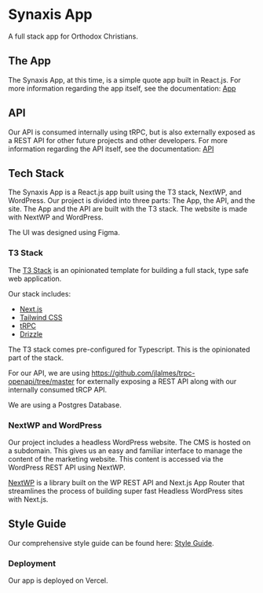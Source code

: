# Synaxis App

A full stack app for Orthodox Christians.

## The App

The Synaxis App, at this time, is a simple quote app built in React.js.
For more information regarding the app itself, see the documentation: [App](docs/app.md)

## API

Our API is consumed internally using tRPC, but is also externally exposed as a REST API for other future projects and other developers.
For more information regarding the API itself, see the documentation: [API](docs/api.md)

## Tech Stack

The Synaxis App is a React.js app built using the T3 stack, NextWP, and WordPress.
Our project is divided into three parts: The App, the API, and the site.
The App and the API are built with the T3 stack.
The website is made with NextWP and WordPress.

The UI was designed using Figma.

### T3 Stack

The [T3 Stack](https://create.t3.gg/) is an opinionated template for building a full stack, type safe web application.

Our stack includes:
- [Next.js](https://nextjs.org)
- [Tailwind CSS](https://tailwindcss.com)
- [tRPC](https://trpc.io)
- [Drizzle](https://orm.drizzle.team)

The T3 stack comes pre-configured for Typescript. This is the opinionated part of the stack.

For our API, we are using https://github.com/jlalmes/trpc-openapi/tree/master for externally exposing a REST API along with our internally consumed tRCP API.

We are using a Postgres Database.

### NextWP and WordPress

Our project includes a headless WordPress website.
The CMS is hosted on a subdomain. This gives us an easy and familiar interface to manage the content of the marketing website.
This content is accessed via the WordPress REST API using NextWP.

[NextWP](https://nextwp.org) is a library built on the WP REST API and Next.js App Router that streamlines the process of building super fast Headless WordPress sites with Next.js.

## Style Guide

Our comprehensive style guide can be found here: [Style Guide](/docs/style-guide/).

### Deployment

Our app is deployed on Vercel.
